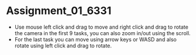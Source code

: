 # Assignment_01_6331

- Use mouse left click and drag to move and right click and drag to rotate the camera in the first 9 tasks, you can also zoom in/out using the scroll.
- For the last task you can move using arrow keys or WASD and also rotate using left click and drag to rotate.
